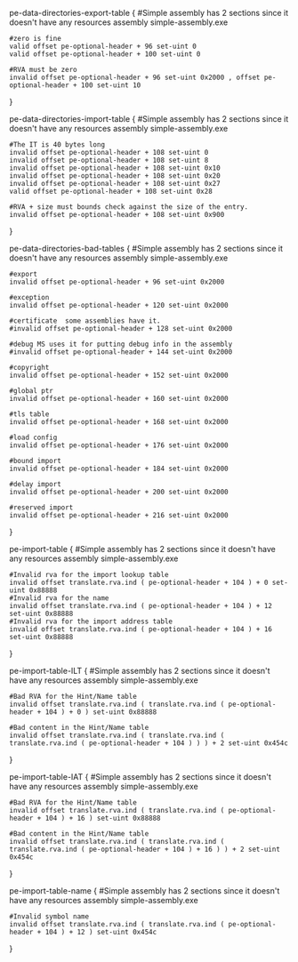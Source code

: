 pe-data-directories-export-table {
	#Simple assembly has 2 sections since it doesn't have any resources
	assembly simple-assembly.exe

	#zero is fine
	valid offset pe-optional-header + 96 set-uint 0 
	valid offset pe-optional-header + 100 set-uint 0

	#RVA must be zero
	invalid offset pe-optional-header + 96 set-uint 0x2000 , offset pe-optional-header + 100 set-uint 10 
}


pe-data-directories-import-table {
	#Simple assembly has 2 sections since it doesn't have any resources
	assembly simple-assembly.exe
	
	#The IT is 40 bytes long
	invalid offset pe-optional-header + 108 set-uint 0
	invalid offset pe-optional-header + 108 set-uint 8
	invalid offset pe-optional-header + 108 set-uint 0x10
	invalid offset pe-optional-header + 108 set-uint 0x20
	invalid offset pe-optional-header + 108 set-uint 0x27
	valid offset pe-optional-header + 108 set-uint 0x28

	#RVA + size must bounds check against the size of the entry.
	invalid offset pe-optional-header + 108 set-uint 0x900
}

pe-data-directories-bad-tables {
	#Simple assembly has 2 sections since it doesn't have any resources
	assembly simple-assembly.exe

	#export
	invalid offset pe-optional-header + 96 set-uint 0x2000

	#exception 
	invalid offset pe-optional-header + 120 set-uint 0x2000 

	#certificate  some assemblies have it.
	#invalid offset pe-optional-header + 128 set-uint 0x2000 

	#debug MS uses it for putting debug info in the assembly 
	#invalid offset pe-optional-header + 144 set-uint 0x2000 

	#copyright 
	invalid offset pe-optional-header + 152 set-uint 0x2000 

	#global ptr 
	invalid offset pe-optional-header + 160 set-uint 0x2000 

	#tls table 
	invalid offset pe-optional-header + 168 set-uint 0x2000 

	#load config 
	invalid offset pe-optional-header + 176 set-uint 0x2000 

	#bound import 
	invalid offset pe-optional-header + 184 set-uint 0x2000 

	#delay import
	invalid offset pe-optional-header + 200 set-uint 0x2000 

	#reserved import
	invalid offset pe-optional-header + 216 set-uint 0x2000 
}


pe-import-table {
	#Simple assembly has 2 sections since it doesn't have any resources
	assembly simple-assembly.exe

	#Invalid rva for the import lookup table
	invalid offset translate.rva.ind ( pe-optional-header + 104 ) + 0 set-uint 0x88888
	#Invalid rva for the name
	invalid offset translate.rva.ind ( pe-optional-header + 104 ) + 12 set-uint 0x88888
	#Invalid rva for the import address table
	invalid offset translate.rva.ind ( pe-optional-header + 104 ) + 16 set-uint 0x88888
}

pe-import-table-ILT {
	#Simple assembly has 2 sections since it doesn't have any resources
	assembly simple-assembly.exe

	#Bad RVA for the Hint/Name table
	invalid offset translate.rva.ind ( translate.rva.ind ( pe-optional-header + 104 ) + 0 ) set-uint 0x88888

	#Bad content in the Hint/Name table
	invalid offset translate.rva.ind ( translate.rva.ind ( translate.rva.ind ( pe-optional-header + 104 ) ) ) + 2 set-uint 0x454c
}

pe-import-table-IAT {
	#Simple assembly has 2 sections since it doesn't have any resources
	assembly simple-assembly.exe

	#Bad RVA for the Hint/Name table
	invalid offset translate.rva.ind ( translate.rva.ind ( pe-optional-header + 104 ) + 16 ) set-uint 0x88888

	#Bad content in the Hint/Name table
	invalid offset translate.rva.ind ( translate.rva.ind ( translate.rva.ind ( pe-optional-header + 104 ) + 16 ) ) + 2 set-uint 0x454c
}

pe-import-table-name {
	#Simple assembly has 2 sections since it doesn't have any resources
	assembly simple-assembly.exe

	#Invalid symbol name
	invalid offset translate.rva.ind ( translate.rva.ind ( pe-optional-header + 104 ) + 12 ) set-uint 0x454c
}


